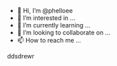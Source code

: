 - 👋 Hi, I’m @phelloee
- 👀 I’m interested in ...
- 🌱 I’m currently learning ...
- 💞️ I’m looking to collaborate on ...
- 📫 How to reach me ...

<!---
phelloee/phelloee is a ✨ special ✨ repository because its `README.md` (this file) appears on your GitHub profile.
You can click the Preview link to take a look at your changes.
--->
ddsdrewr
